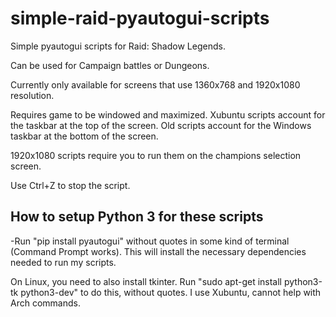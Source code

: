 # simple-raid-pyautogui-scripts
Simple pyautogui scripts for Raid: Shadow Legends.



Can be used for Campaign battles or Dungeons.



Currently only available for screens that use 1360x768 and 1920x1080 resolution.



Requires game to be windowed and maximized. Xubuntu scripts account for the taskbar at the top of the screen. Old scripts account for the Windows taskbar at the bottom of the screen.



1920x1080 scripts require you to run them on the champions selection screen.



Use Ctrl+Z to stop the script.



## How to setup Python 3 for these scripts


-Run "pip install pyautogui" without quotes in some kind of terminal (Command Prompt works). This will install the necessary dependencies needed to run my scripts.



On Linux, you need to also install tkinter. Run "sudo apt-get install python3-tk python3-dev" to do this, without quotes. I use Xubuntu, cannot help with Arch commands.